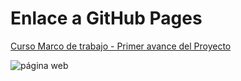 # Enlace a GitHub Pages

[Curso Marco de trabajo - Primer avance del Proyecto](https://robermejia.github.io/Proyecto_Marco_de_trabajo/)

![página web](https://i.ibb.co/QD8C169/Captura-de-pantalla-2025-01-13-172301.png)
  